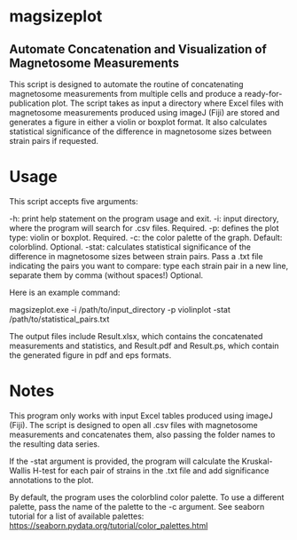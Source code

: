 # magsizeplot
## Automate Concatenation and Visualization of Magnetosome Measurements
This script is designed to automate the routine of concatenating magnetosome measurements from multiple cells and produce a ready-for-publication plot. The script takes as input a directory where Excel files with magnetosome measurements produced using imageJ (Fiji) are stored and generates a figure in either a violin or boxplot format. It also calculates statistical significance of the difference in magnetosome sizes between strain pairs if requested.

# Usage
This script accepts five arguments:

-h: print help statement on the program usage and exit.
-i: input directory, where the program will search for .csv files. Required.
-p: defines the plot type: violin or boxplot. Required.
-c: the color palette of the graph. Default: colorblind. Optional.
-stat: calculates statistical significance of the difference in magnetosome sizes between strain pairs. Pass a .txt file indicating the pairs you want to compare: type each strain pair in a new line, separate them by comma (without spaces!) Optional.

Here is an example command:

magsizeplot.exe -i /path/to/input_directory -p violinplot -stat /path/to/statistical_pairs.txt

The output files include Result.xlsx, which contains the concatenated measurements and statistics, and Result.pdf and Result.ps, which contain the generated figure in pdf and eps formats.

# Notes
This program only works with input Excel tables produced using imageJ (Fiji). The script is designed to open all .csv files with magnetosome measurements and concatenates them, also passing the folder names to the resulting data series.

If the -stat argument is provided, the program will calculate the Kruskal-Wallis H-test for each pair of strains in the .txt file and add significance annotations to the plot.

By default, the program uses the colorblind color palette. To use a different palette, pass the name of the palette to the -c argument. See seaborn tutorial for a list of available palettes: https://seaborn.pydata.org/tutorial/color_palettes.html

